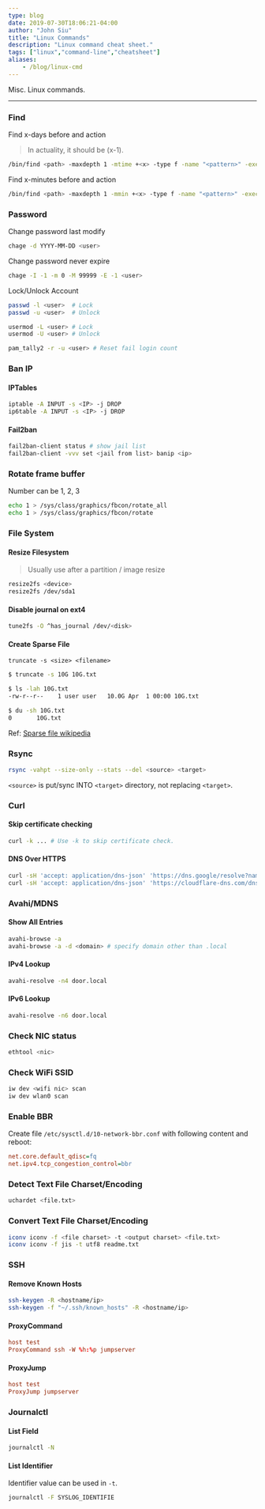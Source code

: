 ```yaml
---
type: blog
date: 2019-07-30T18:06:21-04:00
author: "John Siu"
title: "Linux Commands"
description: "Linux command cheat sheet."
tags: ["linux","command-line","cheatsheet"]
aliases:
    - /blog/linux-cmd
---
```

Misc. Linux commands.
<!--more-->

---

### Find

Find x-days before and action

> In actuality, it should be (x-1).

```sh
/bin/find <path> -maxdepth 1 -mtime +<x> -type f -name "<pattern>" -exec rm -f {} \;
```

Find x-minutes before and action

```sh
/bin/find <path> -maxdepth 1 -mmin +<x> -type f -name "<pattern>" -exec rm -f {} \;
```

### Password
Change password last modify

```sh
chage -d YYYY-MM-DD <user>
```

Change password never expire

```sh
chage -I -1 -m 0 -M 99999 -E -1 <user>
```

Lock/Unlock Account

```sh
passwd -l <user>  # Lock
passwd -u <user>  # Unlock

usermod -L <user> # Lock
usermod -U <user> # Unlock

pam_tally2 -r -u <user> # Reset fail login count
```

### Ban IP

#### IPTables

```sh
iptable -A INPUT -s <IP> -j DROP
ip6table -A INPUT -s <IP> -j DROP
```

#### Fail2ban

```sh
fail2ban-client status # show jail list
fail2ban-client -vvv set <jail from list> banip <ip>
```

### Rotate frame buffer

Number can be 1, 2, 3

```sh
echo 1 > /sys/class/graphics/fbcon/rotate_all
echo 1 > /sys/class/graphics/fbcon/rotate
```

### File System
#### Resize Filesystem

> Usually use after a partition / image resize

```sh
resize2fs <device>
resize2fs /dev/sda1
```

#### Disable journal on ext4

```sh
tune2fs -O ^has_journal /dev/<disk>
```

#### Create Sparse File

`truncate -s <size> <filename>`

```sh
$ truncate -s 10G 10G.txt

$ ls -lah 10G.txt
-rw-r--r--    1 user user   10.0G Apr  1 00:00 10G.txt

$ du -sh 10G.txt
0       10G.txt
```

Ref: [Sparse file wikipedia](//wiki.archlinux.org/index.php/Sparse_file)

### Rsync

```sh
rsync -vahpt --size-only --stats --del <source> <target>
```

`<source>` is put/sync INTO `<target>` directory, not replacing `<target>`.

### Curl

#### Skip certificate checking

```sh
curl -k ... # Use -k to skip certificate check.
```

#### DNS Over HTTPS

```sh
curl -sH 'accept: application/dns-json' 'https://dns.google/resolve?name=google.com' | jq .
curl -sH 'accept: application/dns-json' 'https://cloudflare-dns.com/dns-query?name=google.com' | jq .
```

### Avahi/MDNS

#### Show All Entries

```sh
avahi-browse -a
avahi-browse -a -d <domain> # specify domain other than .local
```

#### IPv4 Lookup

```sh
avahi-resolve -n4 door.local
```

#### IPv6 Lookup

```sh
avahi-resolve -n6 door.local
```

### Check NIC status

```sh
ethtool <nic>
```

### Check WiFi SSID

```sh
iw dev <wifi nic> scan
iw dev wlan0 scan
```

### Enable BBR

Create file `/etc/sysctl.d/10-network-bbr.conf` with following content and reboot:

```ini
net.core.default_qdisc=fq
net.ipv4.tcp_congestion_control=bbr
```

### Detect Text File Charset/Encoding

```sh
uchardet <file.txt>
```

### Convert Text File Charset/Encoding

```sh
iconv iconv -f <file charset> -t <output charset> <file.txt>
iconv iconv -f jis -t utf8 readme.txt
```

### SSH

#### Remove Known Hosts

```sh
ssh-keygen -R <hostname/ip>
ssh-keygen -f "~/.ssh/known_hosts" -R <hostname/ip>
```

#### ProxyCommand

```conf
host test
ProxyCommand ssh -W %h:%p jumpserver
```

#### ProxyJump

```conf
host test
ProxyJump jumpserver
```

### Journalctl

#### List Field

```sh
journalctl -N
```

#### List Identifier

Identifier value can be used in `-t`.

```sh
journalctl -F SYSLOG_IDENTIFIE
```